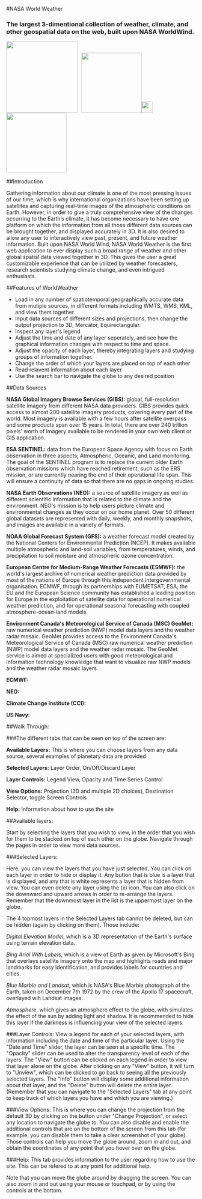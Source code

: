 #NASA World Weather
### The largest 3-dimentional collection of weather, climate, and other geospatial data on the web, built upon NASA WorldWind.

<img src="https://upload.wikimedia.org/wikipedia/commons/thumb/e/e5/NASA_logo.svg/200px-NASA_logo.svg.png" width="190px" /><img src="http://oykun.com/images/journal-header-whitespace.png" width="10px" /><img src="https://upload.wikimedia.org/wikipedia/commons/thumb/7/79/NOAA_logo.svg/240px-NOAA_logo.svg.png" width="160px" /><img src="http://oykun.com/images/journal-header-whitespace.png" width="30px" /><img src="https://upload.wikimedia.org/wikipedia/commons/thumb/6/6e/ESA_logo_simple.svg/200px-ESA_logo_simple.svg.png" width="160px" />

##Introduction

Gathering information about our climate is one of the most pressing issues of our time, which is why international organizations have been setting up satellites and capturing real-time images of the atmospheric conditions on Earth. However, in order to give a truly comprehensive view of the changes occurring to the Earth’s climate, it has become necessary to have one platform on which the information from all those different data sources can be brought together, and displayed accurately in 3D. It is also desired to allow any user to interactively view past, present, and future weather information. Built upon NASA World Wind, NASA World Weather is the first web application to ever display such a broad range of weather and other global spatial data viewed together in 3D. This gives the user a great customizable experience that can be utilized by weather forecasters, research scientists studying climate change, and even intrigued enthusiasts.

##Features of WorldWeather

* Load in any number of spatiotemporal geographically accurate data from mutiple sources, in different formats including WMTS, WMS, KML, and view them together.
* Input data sources of different sizes and projections, then change the output projection to 3D, Mercator, Equirectangular.
* Inspect any layer's legend
* Adjust the time and date of any layer seperately, and see how the graphical information changes with respect to time and space.
* Adjust the opacity of each layer, thereby integrating layers and studying groups of information together.
* Change the order of which your layers are placed on top of each other
* Read relavent information about each layer
* Use the search bar to navigate the globe to any desired position

##Data Sources

**NASA Global Imagery Browse Services (GIBS):** global, full-resolution satellite imagery from different NASA data providers. GIBS provides quick access to almost 200 satellite imagery products, covering every part of the world. Most imagery is available with a few hours after satellite overpass and some products span over 15 years. In total, there are over 240 trillion pixels' worth of imagery available to be rendered in your own web client or GIS application.

**ESA SENTINEL:** data from the European Space Agency with focus on Earth observation in three aspects; Atmospheric, Oceanic, and Land monitoring. The goal of the SENTINEL program is to replace the current older Earth observation missions which have reached retirement, such as the ERS mission, or are currently nearing the end of their operational life span. This will ensure a continuity of data so that there are no gaps in ongoing studies.

**NASA Earth Observations (NEO):** a source of satellite imagery as well as different scientific information that is related to the climate and the environment. NEO's mission is to help users picture climate and environmental changes as they occur on our home planet. Over 50 different global datasets are represented with daily, weekly, and monthly snapshots, and images are available in a variety of formats.

**NOAA Global Forecast System (GFS):** a weather forecast model created by the National Centers for Environmental Prediction (NCEP). It makes available multiple atmospheric and land-soil variables, from temperatures, winds, and precipitation to soil moisture and atmospheric ozone concentration.

**European Centre for Medium-Range Weather Forecasts (ESMWF):** the world's largest archive of numerical weather prediction data provided by most of the nations of Europe through this independent intergovernmental organisation. ECMWF, through its partnerships with EUMETSAT, ESA, the EU and the European Science community has established a leading position for Europe in the exploitation of satellite data for operational numerical weather prediction, and for operational seasonal forecasting with coupled atmosphere-ocean-land models.

**Environment Canada's Meteorological Service of Canada (MSC) GeoMet:** raw numerical weather prediction (NWP) model data layers and the weather radar mosaic. GeoMet provides access to the Environment Canada's Meteorological Service of Canada (MSC) raw numerical weather prediction (NWP) model data layers and the weather radar mosaic. The GeoMet service is aimed at specialized users with good meteorological and information technology knowledge that want to visualize raw NWP models and the weather radar mosaic layers

**ECMWF:**

**NEO:**

**Climate Change Institute (CCI):**

**US Navy:**

##Walk Through:

###The different tabs that can be seen on top of the screen are:

**Available Layers:** This is where you can choose layers from any data source, several examples of planetary data are provided

**Selected Layers:** Layer Order, On/Off/Discard Layer

**Layer Controls:** Legend View, Opacity and Time Series Control

**View Options:** Projection (3D and multiple 2D choices), Destination Selector, toggle Screen Controls

**Help:** Information about how to use the site

##Available layers:

Start by selecting the layers that you wish to view, in the order that you wish for them to be stacked on top of each other on the globe. Navigate through the pages in order to view more data sources. 

###Selected Layers:

Here, you can view the layers that you have just selected. You can click on each layer in order to hide or display it. Any button that is blue is a layer that is displayed, and any that is white represents a layer that is hidden from view. You can even delete any layer using the (x) icon. You can also click on the downward and upward arrows in order to re-arrange the layers. Remember that the downmost layer in the list is the uppermost layer on the globe.

The 4 topmost layers in the Selected Layers tab cannot be deleted, but can be hidden (again by clicking on them). Those include:

*Digital Elevation Model*, which is a 3D representation of the Earth's surface using terrain elevation data.

*Bing Arial With Labels*, which is a view of Earth as given by Microsoft's Bing that overlays satellite imagery onto the map and highlights roads and major landmarks for easy identification, and provides labels for countries and cities.

*Blue Marble and Landsat*, which is NASA's Blue Marble photograph of the Earth, taken on December 7th 1972 by the crew of the Apollo 17 spacecraft, overlayed wih Landsat images.

*Atmosphere*, which gives an atmosphere effect to the globe, with simulates the effect of the sun by adding light and shadow. It is recommended to hide this layer if the darkness is influencing your view of the selected layers.

###Layer Controls:
View a legend for each of your selected layers, with information including the date and time of the particular layer. Using the "Date and Time" slider, the layer can be seen at a specific time. The "Opacity" slider can be used to alter the transparency level of each of the layers. The "View" button can be clicked on each legend in order to view that layer alone on the globe. After clicking on any "View" button, it will turn to "Unview", which can be clicked to go back to seeing all the previously selected layers. The "Info" button will display some additional information about that layer, and the "Delete" button will delete the entire layer. (Remember that you can navigate to the "Selected Layers" tab at any point to keep track of which layers you have and which you are viewing.)

###View Options:
This is where you can change the projection from the default 3D by clicking on the button under "Change Projection", or select any location to navigate the globe to. You can also disable and enable the additional controls that are on the bottom of the screen from this tab (for example, you can disable them to take a clear screenshot of your globe). Those controls can help you move the globe around, zoom in and out, and obtain the coordinates of any point that you hover over on the globe.

###Help:
This tab provides information to the user regarding how to use the site. This can be refered to at any point for additional help.

Note that you can move the globe around by dragging the screen. You can also zoom in and out using your mouse or touchpad, or by using the controls at the bottom.

